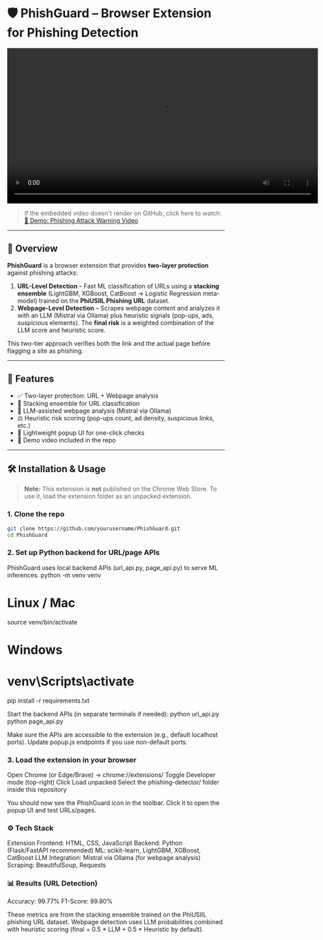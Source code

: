 # 🛡️ PhishGuard – Browser Extension for Phishing Detection

<p align="center">
  <video src="Video/Phishing_Attack_Warning_Video.mp4" controls width="720" />
</p>

> If the embedded video doesn't render on GitHub, click here to watch:  
> [🎥 Demo: Phishing Attack Warning Video](Video/Phishing_Attack_Warning_Video.mp4)

---

## 📌 Overview
**PhishGuard** is a browser extension that provides **two-layer protection** against phishing attacks:

1. **URL-Level Detection** – Fast ML classification of URLs using a **stacking ensemble** (LightGBM, XGBoost, CatBoost → Logistic Regression meta-model) trained on the **PhiUSIIL Phishing URL** dataset.  
2. **Webpage-Level Detection** – Scrapes webpage content and analyzes it with an LLM (Mistral via Ollama) plus heuristic signals (pop-ups, ads, suspicious elements). The **final risk** is a weighted combination of the LLM score and heuristic score.

This two-tier approach verifies both the link and the actual page before flagging a site as phishing.

---

## 🚀 Features
- ✅ Two-layer protection: URL + Webpage analysis  
- 🧠 Stacking ensemble for URL classification  
- 🤖 LLM-assisted webpage analysis (Mistral via Ollama)  
- ⚖️ Heuristic risk scoring (pop-ups count, ad density, suspicious links, etc.)  
- 🔔 Lightweight popup UI for one-click checks  
- 🎥 Demo video included in the repo

---

## 🛠️ Installation & Usage

> **Note:** This extension is **not** published on the Chrome Web Store. To use it, load the extension folder as an unpacked extension.

### 1. Clone the repo
```bash
git clone https://github.com/yourusername/PhishGuard.git
cd PhishGuard
```
### 2. Set up Python backend for URL/page APIs
PhishGuard uses local backend APIs (url_api.py, page_api.py) to serve ML inferences.
python -m venv venv
# Linux / Mac
source venv/bin/activate
# Windows
# venv\Scripts\activate

pip install -r requirements.txt

Start the backend APIs (in separate terminals if needed):
python url_api.py
python page_api.py

Make sure the APIs are accessible to the extension (e.g., default localhost ports). Update popup.js endpoints if you use non-default ports.
### 3. Load the extension in your browser

Open Chrome (or Edge/Brave) → chrome://extensions/
Toggle Developer mode (top-right)
Click Load unpacked
Select the phishing-detector/ folder inside this repository

You should now see the PhishGuard icon in the toolbar. Click it to open the popup UI and test URLs/pages.


### ⚙️ Tech Stack

Extension Frontend: HTML, CSS, JavaScript
Backend: Python (Flask/FastAPI recommended)
ML: scikit-learn, LightGBM, XGBoost, CatBoost
LLM Integration: Mistral via Ollama (for webpage analysis)
Scraping: BeautifulSoup, Requests


### 📊 Results (URL Detection)

Accuracy: 99.77%
F1-Score: 99.80%

These metrics are from the stacking ensemble trained on the PhiUSIIL phishing URL dataset. Webpage detection uses LLM probabilities combined with heuristic scoring (final = 0.5 * LLM + 0.5 * Heuristic by default).
